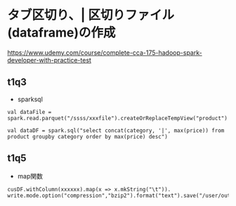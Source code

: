 # タブ区切り、| 区切りファイル(dataframe)の作成

https://www.udemy.com/course/complete-cca-175-hadoop-spark-developer-with-practice-test


## t1q3

- sparksql

```
val dataFile = spark.read.parquet("/ssss/xxxfile").createOrReplaceTempView("product")

val dataDF = spark.sql("select concat(category, '|', max(price)) from product groupby category order by max(price) desc")
```


## t1q5

- map関数

```
cusDF.withColumn(xxxxxx).map(x => x.mkString("\t")).
write.mode.option("compression","bzip2").format("text").save("/user/output")

```
